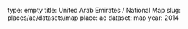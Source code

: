type: empty
title: United Arab Emirates / National Map
slug: places/ae/datasets/map
place: ae
dataset: map
year: 2014
